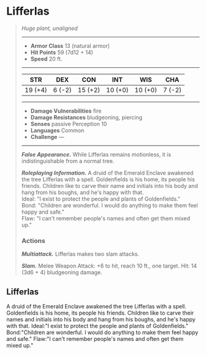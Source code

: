 # Lifferlas
>*Huge plant, unaligned*
>___
>- **Armor Class** 13 (natural armor)
>- **Hit Points** 59 (7d12 + 14)
>- **Speed** 20 ft.
>___
>|STR|DEX|CON|INT|WIS|CHA|
>|:---:|:---:|:---:|:---:|:---:|:---:|
>|19 (+4)|6 (-2)|15 (+2)|10 (+0)|10 (+0)|7 (-2)|
>___
>- **Damage Vulnerabilities** fire
>- **Damage Resistances** bludgeoning, piercing
>- **Senses** passive Perception 10
>- **Languages** Common
>- **Challenge** —
>___
>***False Appearance.*** While Lifferlas remains motionless, it is indistinguishable from a normal tree.  
>
>***Roleplaying Information.*** A druid of the Emerald Enclave awakened the tree Lifferlas with a spell. Goldenfields is his home, its people his friends. Children like to carve their name and initials into his body and hang from his boughs, and he's happy with that.  
>Ideal: "I exist to protect the people and plants of Goldenfields."  
>Bond: "Children are wonderful. I would do anything to make them feel happy and safe."  
>Flaw: "I can't remember people's names and often get them mixed up."  
>
>### Actions
>***Multiattack.*** Lifferlas makes two slam attacks.  
>
>***Slam.*** Melee Weapon Attack: +6 to hit, reach 10 ft., one target. Hit: 14 (3d6 + 4) bludgeoning damage.
## Lifferlas
A druid of the Emerald Enclave awakened the tree Lifferlas with a spell. Goldenfields is his home, its people his friends. Children like to carve their names and initials into his body and hang from his boughs, and he's happy with that.
Ideal:"I exist to protect the people and plants of Goldenfields."
Bond:"Children are wonderful. I would do anything to make them feel happy and safe."
Flaw:"I can't remember people's names and often get them mixed up."